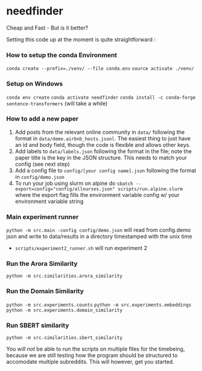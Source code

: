 # needfinder
Cheap and Fast - But is it better?

Setting this code up at the moment is quite straightforward : 

### How to setup the conda Environment

`conda create --prefix=./venv/ --file conda.env` 
`source activate ./venv/`

### Setup on Windows
`conda env create`
`conda activate needfinder` 
`conda install -c conda-forge sentence-transformers` (will take a while)

### How to add a new paper

1. Add posts from the relevant online community in `data/` following the format in `data/demo.airbnb_hosts.jsonl`. The easiest thing to just have an id and body field, though the code is flexible and allows other keys.
2. Add labels to `data/labels.json` following the format in the file; note the paper title is the key in the JSON structure. This needs to match your config (see next step)
3. Add a config file to `config/[your config name].json` following the format in `config/demo.json`
4. To run your job using slurm on alpine do `sbatch --export=config="config/allnurses.json" scripts/run.alpine.slurm` where the export flag fills the environment variable config w/ your environment variable string

### Main experiment runner

`python -m src.main -config config/demo.json` will read from config.demo json and write to data/results in a directory timestamped with the unix time

- `scripts/experiment2_runner.sh` will run experiment 2

### Run the Arora Similarity

`python -m src.similarities.arora_similarity`

### Run the Domain Similarity

`python -m src.experiments.counts`
`python -m src.experiments.embeddings`
`python -m src.experiments.domain_similarity`

### Run SBERT similarity

`python -m src.similarities.sbert_similarity`

You *will not* be able to run the scripts on multiple files for the timebeing, because we are still testing how the program should be structured to accomodate multiple subreddits. This will however, get you started. 
